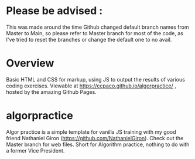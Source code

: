 # Please be advised :
This was made around the time Github changed default branch names from Master to Main, so please refer to Master branch for most of the code, as I've tried to reset the branches or change the default one to no avail. 

# Overview
Basic HTML and CSS for markup, using JS to output the results of various coding exercises. Viewable at https://ccpaco.github.io/algorpractice/ , hosted by the amazing Github Pages. 

# algorpractice
Algor practice is a simple template for vanilla JS training with my good friend Nathaniel Giron (https://github.com/NathanielGiron). Check out the Master branch for web files. Short for Algorithm practice, nothing to do with a former Vice President. 


